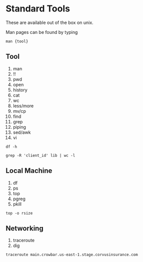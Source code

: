 # Standard Tools

These are available out of the box on unix.

Man pages can be found by typing

```
man {tool}
```

## Tool

1. man
2. !!
3. pwd
4. open
5. history
6. cat
7. wc
8. less/more
9. mv/cp
10. find
11. grep
12. piping
13. sed/awk
14. vi

```
df -h
```

```
grep -R 'client_id' lib | wc -l
```

## Local Machine

1. df
2. ps
3. top
4. pgreg
5. pkill

```
top -o rsize
```

## Networking

1. traceroute 
2. dig

```
traceroute main.crowbar.us-east-1.stage.corvusinsurance.com
```
